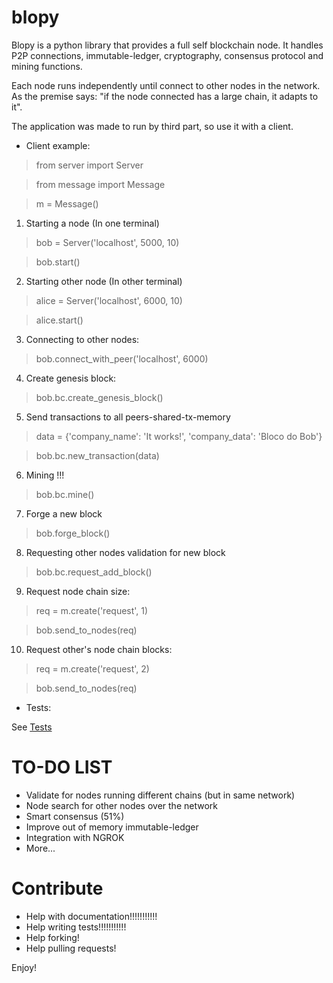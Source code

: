# blopy

Blopy is a python library that provides a full self blockchain node. It
handles P2P connections, immutable-ledger, cryptography, consensus protocol and
mining functions.

Each node runs independently until connect to other nodes in the network. As the
premise says: "if the node connected has a large chain, it adapts to it".

The application was made to run by third part, so use it with a client.

- Client example:

> from server import Server

> from message import Message

> m = Message()

1) Starting a node (In one terminal)

> bob = Server('localhost', 5000, 10)

> bob.start()

2) Starting other node (In other terminal)

> alice = Server('localhost', 6000, 10)

> alice.start()

3) Connecting to other nodes:

> bob.connect_with_peer('localhost', 6000)

4) Create genesis block:

> bob.bc.create_genesis_block()

5) Send transactions to all peers-shared-tx-memory

> data = {'company_name': 'It works!', 'company_data': 'Bloco do Bob'}

> bob.bc.new_transaction(data)

6) Mining !!!

> bob.bc.mine()

7) Forge a new block

> bob.forge_block()

8) Requesting other nodes validation for new block

> bob.bc.request_add_block()

9) Request node chain size:

> req = m.create('request', 1)

> bob.send_to_nodes(req)

10) Request other's node chain blocks:

> req = m.create('request', 2)

> bob.send_to_nodes(req)

- Tests:

See [Tests](https://github.com/valvesss/blopy/wiki/Running-tests)

# TO-DO LIST

- Validate for nodes running different chains (but in same network)
- Node search for other nodes over the network
- Smart consensus (51%)
- Improve out of memory immutable-ledger
- Integration with NGROK
- More...

# Contribute

- Help with documentation!!!!!!!!!!!
- Help writing tests!!!!!!!!!!!
- Help forking!
- Help pulling requests!

Enjoy!
